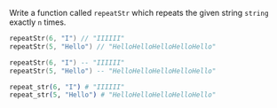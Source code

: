 Write a function called `repeatStr` which repeats the given string `string` exactly `n` times.

```c
repeatStr(6, "I") // "IIIIII"
repeatStr(5, "Hello") // "HelloHelloHelloHelloHello"
```

```lua
repeatStr(6, "I") -- "IIIIII"
repeatStr(5, "Hello") -- "HelloHelloHelloHelloHello"
```

```elixir
repeat_str(6, "I") # "IIIIII"
repeat_str(5, "Hello") # "HelloHelloHelloHelloHello"
```